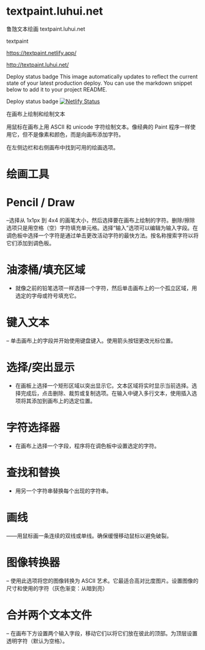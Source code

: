 # textpaint.luhui.net
鲁虺文本绘画 textpaint.luhui.net 

textpaint

https://textpaint.netlify.app/


http://textpaint.luhui.net/


Deploy status badge
This image automatically updates to reflect the current state of your latest production deploy. You can use the markdown snippet below to add it to your project README.

Deploy status badge
[![Netlify Status](https://api.netlify.com/api/v1/badges/e1126aa3-68a8-420f-9c39-5ffabb2907b7/deploy-status)](https://app.netlify.com/sites/textpaint/deploys)


在画布上绘制和绘制文本

用鼠标在画布上用 ASCII 和 unicode 字符绘制文本。像经典的 Paint 程序一样使用它，但不是像素和颜色，而是向画布添加字符。

在左侧边栏和右侧画布中找到可用的绘画选项。

# 绘画工具

# Pencil / Draw 

–选择从 1x1px 到 4x4 的画笔大小，然后选择要在画布上绘制的字符。删除/擦除选项只是用空格（空）字符填充单元格。选择“输入”选项可以编辑为输入字段。在调色板中选择一个字符是通过单击更改活动字符的最快方法。按名称搜索字符以将它们添加到调色板。

# 油漆桶/填充区域 

- 就像之前的铅笔选项一样选择一个字符，然后单击画布上的一个孤立区域，用选定的字母或符号填充它。

# 键入文本 

– 单击画布上的字段并开始使用键盘键入。使用箭头按钮更改光标位置。

# 选择/突出显示 

- 在画板上选择一个矩形区域以突出显示它。文本区域将实时显示当前选择。选择完成后，点击删除、裁剪或复制选项。在输入中键入多行文本，使用插入选项将其添加到画布上的选定位置。

# 字符选择器 

- 在画布上选择一个字段，程序将在调色板中设置选定的字符。

# 查找和替换 

- 用另一个字符串替换每个出现的字符串。

# 画线

——用鼠标画一条连续的双线或单线。确保缓慢移动鼠标以避免破裂。

# 图像转换器 

– 使用此选项将您的图像转换为 ASCII 艺术。它最适合高对比度图片。设置图像的尺寸和使用的字符（灰色渐变：从暗到亮）

# 合并两个文本文件 

– 在画布下方设置两个输入字段，移动它们以将它们放在彼此的顶部。为顶层设置透明字符（默认为空格）。


